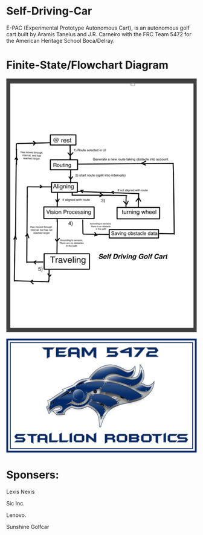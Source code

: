 # Self-Driving-Car
E-PAC (Experimental Prototype Autonomous Cart), is an autonomous golf cart built by Aramis Tanelus and J.R. Carneiro with the FRC Team 5472 for the American Heritage School Boca/Delray.

# Finite-State/Flowchart Diagram

![Diagram](Flow.png)

![5472](Robotics-Logo-Vid.png)


# Sponsers:

Lexis Nexis

Sic Inc.

Lenovo.

Sunshine Golfcar


